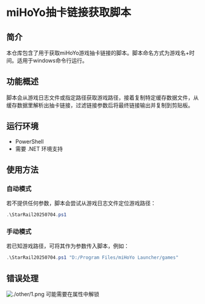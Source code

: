 # miHoYo抽卡链接获取脚本

## 简介

本仓库包含了用于获取miHoYo游戏抽卡链接的脚本。脚本命名方式为游戏名+时间。适用于windows命令行运行。

## 功能概述
脚本会从游戏日志文件或指定路径获取游戏路径，接着复制特定缓存数据文件，从缓存数据里解析出抽卡链接，过滤链接参数后将最终链接输出并复制到剪贴板。

## 运行环境
- PowerShell
- 需要 .NET 环境支持

## 使用方法

### 自动模式
若不提供任何参数，脚本会尝试从游戏日志文件定位游戏路径：
```powershell
.\StarRail20250704.ps1
```

### 手动模式
若已知游戏路径，可将其作为参数传入脚本，例如：
```powershell
.\StarRail20250704.ps1 "D:/Program Files/miHoYo Launcher/games"
```

## 错误处理
![./other/1.png](属性)
可能需要在属性中解锁